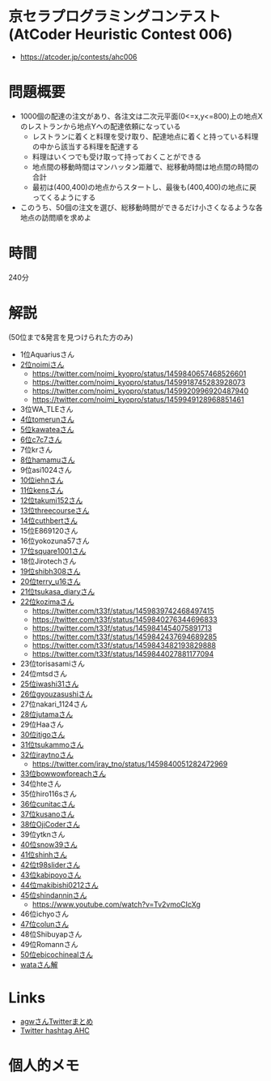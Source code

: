 # 京セラプログラミングコンテスト(AtCoder Heuristic Contest 006)
- https://atcoder.jp/contests/ahc006

# 問題概要
- 1000個の配達の注文があり、各注文は二次元平面(0<=x,y<=800)上の地点Xのレストランから地点Yへの配達依頼になっている
  - レストランに着くと料理を受け取り、配達地点に着くと持っている料理の中から該当する料理を配達する
  - 料理はいくつでも受け取って持っておくことができる
  - 地点間の移動時間はマンハッタン距離で、総移動時間は地点間の時間の合計
  - 最初は(400,400)の地点からスタートし、最後も(400,400)の地点に戻ってくるようにする
- このうち、50個の注文を選び、総移動時間ができるだけ小さくなるような各地点の訪問順を求めよ

# 時間
240分

# 解説
(50位まで&発言を見つけられた方のみ)

- 1位Aquariusさん
- [2位noimiさん](https://twitter.com/noimi_kyopro/status/1459839209464762373)
  - https://twitter.com/noimi_kyopro/status/1459840657468526601
  - https://twitter.com/noimi_kyopro/status/1459918745283928073
  - https://twitter.com/noimi_kyopro/status/1459920996920487940
  - https://twitter.com/noimi_kyopro/status/1459949128968851461
- 3位WA_TLEさん
- [4位tomerunさん](https://twitter.com/tomerun/status/1459840216932712449)
- [5位kawateaさん](https://twitter.com/kawatea03/status/1459840905482240000)
- [6位c7c7さん](https://twitter.com/C7C7LL/status/1459839493377171457)
- 7位krさん
- [8位hamamuさん](https://twitter.com/hamamu_kyopro/status/1459842859079589889)
- 9位asi1024さん
- [10位iehnさん](https://twitter.com/arimasenu/status/1459839073485410312)
- [11位kensさん](https://twitter.com/kens_kyopro/status/1459841740333285376)
- [12位takumi152さん](https://twitter.com/takumi152/status/1459840518389911552)
- [13位threecourseさん](https://twitter.com/threecourse/status/1459839438989656069)
- [14位cuthbertさん](https://twitter.com/ethylene_66/status/1459842462001016832)
- 15位E869120さん
- 16位yokozuna57さん
- [17位square1001さん](https://twitter.com/square10011/status/1459841650155393026)
- 18位Jirotechさん
- [19位shibh308さん](https://twitter.com/shibh308/status/1459839246836330497)
- [20位terry_u16さん](https://twitter.com/terry_u16/status/1459839669798338560)
- [21位tsukasa_diaryさん](https://twitter.com/tsukasa__diary/status/1459839733715304448)
- [22位kozimaさん](https://twitter.com/t33f/status/1459839346966597637)
  - https://twitter.com/t33f/status/1459839742468497415
  - https://twitter.com/t33f/status/1459840276344696833
  - https://twitter.com/t33f/status/1459841454075891713
  - https://twitter.com/t33f/status/1459842437694689285
  - https://twitter.com/t33f/status/1459843482193829888
  - https://twitter.com/t33f/status/1459844027881177094
- 23位torisasamiさん
- 24位mtsdさん
- [25位iwashi31さん](https://twitter.com/iwashi31/status/1459838941360656385)
- [26位gyouzasushiさん](https://twitter.com/gyoooouzasushi/status/1459841422778339328)
- 27位nakari_1124さん
- [28位jutamaさん](https://twitter.com/jutama11952680/status/1459845123588517888)
- 29位Haaさん
- [30位itigoさん](https://twitter.com/itigo_purokonn/status/1459839928536240130)
- [31位tsukammoさん](https://twitter.com/tsukammo/status/1459839888547663874)
- [32位iraytnoさん](https://twitter.com/iray_tno/status/1459883622249353216)
  - https://twitter.com/iray_tno/status/1459840051282472969
- [33位bowwowforeachさん](https://twitter.com/bowwowforeach/status/1459841231207370755)
- 34位hteさん
- 35位hiro116sさん
- [36位cunitacさん](https://twitter.com/CUteNeuron/status/1459842817103384581)
- [37位kusanoさん](https://twitter.com/kusano_k/status/1459840275178610688)
- [38位OjiCoderさん](https://twitter.com/AtOjiCoder/status/1459844820600598533)
- 39位ytknさん
- [40位snow39さん](https://twitter.com/snow39_y/status/1459842731778330627)
- [41位shinhさん](https://twitter.com/shinh/status/1459858681122615296)
- [42位t98sliderさん](https://twitter.com/298slider/status/1459841416536854534)
- [43位kabipoyoさん](https://twitter.com/kabipoyo/status/1459841155978473477)
- [44位makibishi0212さん](https://twitter.com/0xff00ff00/status/1459841524196261888)
- [45位shindanninさん](https://twitter.com/nico_shindannin/status/1459841082884190213)
  - https://www.youtube.com/watch?v=Tv2vmoCIcXg
- 46位ichyoさん
- [47位colunさん](https://twitter.com/colun/status/1459846244847677452)
- 48位Shibuyapさん
- 49位Romannさん
- [50位ebicochinealさん](https://twitter.com/ebicochineal/status/1459837554685976583)
- [wataさん解](https://twitter.com/wata_orz/status/1459840344062050304)

# Links
- [agwさんTwitterまとめ](https://togetter.com/li/1756054)
- [Twitter hashtag AHC](https://twitter.com/hashtag/AHC)

# 個人的メモ
